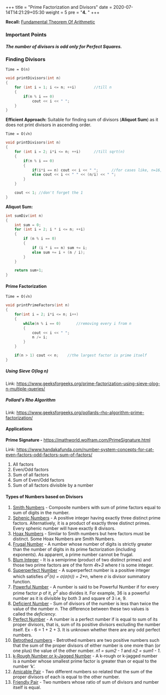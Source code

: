 +++
title = "Prime Factorization and Divisors"
date =  2020-07-14T14:21:29+05:30
weight = 5
pre = "<b>4.</b> "
+++

**Recall:** [Fundamental Theorem Of Arithmetic](/competitive-programming/maths/basics/#fundamental-theorem-of-arithmetic)

### Important Points
##### The number of divisors is odd only for Perfect Squares.

### Finding Divisors

`Time = O(n)`

```cpp
void printDivisors(int n)
{
	for (int i = 1; i <= n; ++i)		//till n
	{
		if(n % i == 0) 
			cout << i << " ";
	}
}
```
**Efficient Approach:** Suitable for finding sum of divisors (**Aliquot Sum**) as it does not print divisors in ascending order.

`Time = O(√n)`

```cpp
void printDivisors(int n)
{
    for (int i = 2; i*i <= n; ++i)      //till sqrt(n)
    {
        if(n % i == 0) 
        {   
            if(i*i == n) cout << i << " ";      //for cases like, n=16, i and (n/i) both will be 4, we print only one
            else cout << i << " " << (n/i) << " ";
        }    
    }

    cout << 1; //don't forget the 1
}
```

**Aliquot Sum:**
```cpp
int sumDiv(int n)
{
    int sum = 0;
    for (int i = 2; i * i <= n; ++i)
    {
        if (n % i == 0)
        {
            if (i * i == n) sum += i;
            else sum += i + (n / i);
        }
    }

    return sum+1;
}
```

#### Prime Factorization

`Time = O(√n)`

```cpp
void printPrimeFactors(int n)
{
    for(int i = 2; i*i <= n; i++)
    {
        while(n % i == 0)       //removing every i from n
        {
            cout << i << " ";
            n /= i;
        }
    }

    if(n > 1) cout << n;    //the largest factor is prime itself
}
```

##### Using Sieve O(log n)
Link: https://www.geeksforgeeks.org/prime-factorization-using-sieve-olog-n-multiple-queries/

##### Pollard's Rho Algorithm
Link: https://www.geeksforgeeks.org/pollards-rho-algorithm-prime-factorization/

#### Applications

**Prime Signature -** https://mathworld.wolfram.com/PrimeSignature.html

Link: https://www.handakafunda.com/number-system-concepts-for-cat-even-factors-odd-factors-sum-of-factors/

1. All factors
2. Even/Odd factors
3. Sum of all factors
4. Sum of Even/Odd factors
5. Sum of all factors divisible by a number

#### Types of Numbers based on Divisors
1. [Smith Numbers](https://www.geeksforgeeks.org/smith-number/) - Composite numbers with sum of prime factors equal to sum of digits in the number. <br>
2. [Sphenic Numbers](https://www.geeksforgeeks.org/sphenic-number/) - A positive integer having exactly three distinct prime factors. Alternatively, it is a product of exactly three distinct primes. Every sphenic number will have exactly 8 divisors. <br>
3. [Hoax Numbers](https://www.geeksforgeeks.org/hoax-number/) - Similar to Smith numbers but here factors must be distinct. Some Hoax Numbers are Smith Numbers. <br>
4. [Frugal Number](https://www.geeksforgeeks.org/frugal-number/) - A number whose number of digits is strictly greater than the number of digits in its prime factorization (including exponents). As apparent, a prime number cannot be frugal. <br>
5. [Blum Integer](https://www.geeksforgeeks.org/blum-integer/) - It is a semiprime (product of two distinct primes) and those two prime factors are of the form _4t+3_ where _t_ is some integer. <br>
6. [Superperfect Number](https://www.geeksforgeeks.org/superperfect-number/) - A superperfect number is a positive integer which satisfies _σ<sup>2</sup>(n) = σ(σ(n)) = 2*n_, where _σ_ is divisor summatory function. <br>
7. [Powerful Number](https://www.geeksforgeeks.org/powerful-number/) - A number is said to be Powerful Number if for every prime factor _p_ of it, _p<sup>2</sup>_ also divides it. For example, 36 is a powerful number as it is divisible by both 3 and square of 3 i.e, 9. <br>
8. [Deficient Number](https://www.geeksforgeeks.org/deficient-number/) -  Sum of divisors of the number is less than twice the value of the number _n_. The difference between these two values is called the _deficiency_. <br>
9. [Perfect Number](https://www.geeksforgeeks.org/perfect-number/) - A number is a perfect number if is equal to sum of its proper divisors, that is, sum of its positive divisors excluding the number itself. Ex - 6 = 1 + 2 + 3. It is unknown whether there are any odd perfect numbers. <br>
10. [Betrothed numbers](https://www.geeksforgeeks.org/betrothed-numbers/ ) - Betrothed numbers are two positive numbers such that the sum of the proper divisors of either number is one more than (or one plus) the value of the other number. _n1 = sum2 - 1_ and _n2 = sum1 - 1_. <br>
11. [k-Rough Number or k-Jagged Number](https://www.geeksforgeeks.org/k-rough-number-k-jagged-number/) - A k-rough or k-jagged number is a number whose smallest prime factor is greater than or equal to the number ‘k’. <br>
12. [Amicable Pair](https://www.geeksforgeeks.org/check-amicable-pair/) - Two different numbers so related that the sum of the proper divisors of each is equal to the other number. <br>
13. [Friendly Pair](https://www.geeksforgeeks.org/check-given-two-number-friendly-pair-not/) - Two numbers whose ratio of sum of divisors and number itself is equal.
